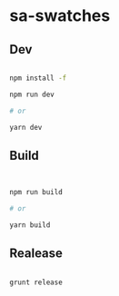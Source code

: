 # sa-swatches

## Dev


```sh

npm install -f

npm run dev

# or

yarn dev


```


## Build


```sh


npm run build

# or

yarn build


```

## Realease

```sh

grunt release

```
